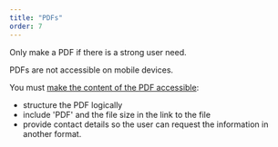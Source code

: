 ```yaml
---
title: "PDFs"
order: 7
---
```


Only make a PDF if there is a strong user need.

PDFs are not accessible on mobile devices.

You must [make the content of the PDF  accessible](/accessibility-inclusivity/#pdf-accessibility):

- structure the PDF logically
- include 'PDF' and the file size in the link to the file
- provide contact details so the user can request the information in another format.
